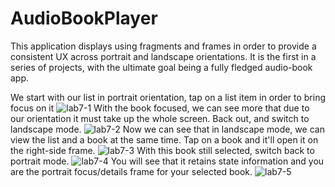 # AudioBookPlayer

This application displays using fragments and frames in order to provide a consistent UX across portrait and landscape orientations. It is the first in a series of projects, with the ultimate goal being a fully fledged audio-book app.

We start with our list in portrait orientation, tap on a list item in order to bring focus on it
![lab7-1 ](https://user-images.githubusercontent.com/89549679/159746867-b919be25-c79a-4c2a-9dfb-6b6d60914d2a.png)
With the book focused, we can see more that due to our orientation it must take up the whole screen. Back out, and switch to landscape mode.
![lab7-2](https://user-images.githubusercontent.com/89549679/159746896-48a49792-652b-45cb-8cea-2dbbcc278a27.png)
Now we can see that in landscape mode, we can view the list and a book at the same time. Tap on a book and it'll open it on the right-side frame.
![lab7-3](https://user-images.githubusercontent.com/89549679/159746904-087c1fb6-33a4-4bef-bd40-d36e538ffde5.png)
With this book still selected, switch back to portrait mode.
![lab7-4](https://user-images.githubusercontent.com/89549679/159746916-47f22ee3-f144-40de-890a-b87a324e41ed.png)
You will see that it retains state information and you are the portrait focus/details frame for your selected book.
![lab7-5](https://user-images.githubusercontent.com/89549679/159746926-8f607f82-684c-490a-b07f-a84886846543.png)

